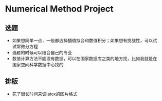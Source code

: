 # Numerical Method Project
## 选题
- 如果想简单一点，一般都选择插值拟合和数值积分；如果想有挑战性，可以试试常微分方程
- 选题的时候可以结合自己的专业
- 数值计算方法不能没有数据，可以在国家数据库之类的地方找，比如我就是在国家空间科学数据中心找的
## 排版
- 花了很长时间来调latex的图片格式
